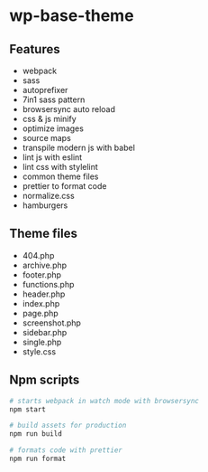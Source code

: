 # wp-base-theme

## Features

- webpack
- sass
- autoprefixer
- 7in1 sass pattern
- browsersync auto reload
- css & js minify
- optimize images
- source maps
- transpile modern js with babel
- lint js with eslint
- lint css with stylelint
- common theme files
- prettier to format code
- normalize.css
- hamburgers

## Theme files

- 404.php
- archive.php
- footer.php
- functions.php
- header.php
- index.php
- page.php
- screenshot.php
- sidebar.php
- single.php
- style.css

## Npm scripts

```sh
# starts webpack in watch mode with browsersync
npm start

# build assets for production
npm run build

# formats code with prettier
npm run format
```

